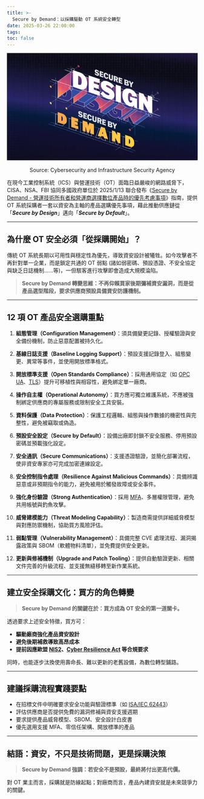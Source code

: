 ```yaml
---
title: >-
  Secure by Demand：以採購驅動 OT 系統安全轉型
date: 2025-03-26 22:00:00
tags:
toc: false
---
```


![](Secure-by-Demand：以採購驅動-OT-系統安全轉型/cover_img.jpeg)
<center>Source: Cybersecurity and Infrastructure Security Agency</center>


在現今工業控制系統（ICS）與營運技術（OT）面臨日益嚴峻的網路威脅下，CISA、NSA、FBI 協同多國政府單位於 2025/1/13 聯合發布《[Secure by Demand - 營運技術所有者和營運商選擇數位產品時的優先考慮事項](https://www.cisa.gov/resources-tools/resources/secure-demand-priority-considerations-operational-technology-owners-and-operators-when-selecting)》指南，提供 OT 系統採購者一套以資安為主軸的產品選購優先事項，藉此推動供應鏈從「***Secure by Design***」邁向「***Secure by Default***」。

---

## 為什麼 OT 安全必須「從採購開始」？
傳統 OT 系統長期以可用性與穩定性為優先，導致資安設計被犧牲。如今攻擊者不再針對單一企業，而是鎖定共通的 OT 弱點 (諸如弱密碼、預設憑證、不安全協定與缺乏日誌機制......等)，一但駭客進行攻擊即會造成大規模淪陷。

> **Secure by Demand 轉變思維：不再仰賴買家後期彌補資安漏洞，而是從產品選型階段，要求供應商預設具備資安防護機制。**

---

## 12 項 OT 產品安全選購重點
1. **組態管理（Configuration Management）**：須具備變更記錄、授權驗證與安全備份機制，防止惡意配置被持久化。

2. **基線日誌支援（Baseline Logging Support）**：預設支援記錄登入、組態變更、異常等事件，並使用開放標準格式。

3. **開放標準支援（Open Standards Compliance）**：採用通用協定（如 [OPC UA](https://en.wikipedia.org/wiki/OPC_Unified_Architecture)、[TLS](https://en.wikipedia.org/wiki/Transport_Layer_Security)）提升可移植性與相容性，避免綁定單一廠商。

4. **操作自主權（Operational Autonomy）**：買方應可獨立維護系統，不應被強制綁定供應商的專屬服務或限制安全工具安裝。

5. **資料保護（Data Protection）**：保護工程邏輯、組態與操作數據的機密性與完整性，避免被竊取或偽造。

6. **預設安全設定（Secure by Default）**：設備出廠即封鎖不安全服務、停用預設密碼並預載強化設定。

7. **安全通訊（Secure Communications）**：支援憑證驗證，並簡化部署流程，使非資安專家亦可完成加密連線設定。

8. **安全控制指令處理（Resilience Against Malicious Commands）**：具備辨識惡意或非預期指令的能力，避免被用於觸發故障或安全事件。

9. **強化身份驗證（Strong Authentication）**：採用 [MFA](https://en.wikipedia.org/wiki/Multi-factor_authentication)、多層權限管理，避免共用帳號與釣魚攻擊。

10. **威脅建模能力（Threat Modeling Capability）**：製造商需提供詳細威脅模型與對應防禦機制，協助買方風險評估。

11. **弱點管理（Vulnerability Management）**：具備完整 CVE 處理流程、漏洞揭露政策與 SBOM（軟體物料清單），並免費提供安全更新。

12. **更新與修補機制（Upgrade and Patch Tooling）**：提供自動驗證更新、相關文件完善的升級流程、並支援無縫移轉至新作業系統。

---

## 建立安全採購文化：買方的角色轉變
> **Secure by Demand 的關鍵在於：買方成為 OT 安全的第一道關卡。**

透過要求上述安全特徵，買方可：
- **驅動廠商強化產品資安設計**
- **避免後期補救導致高昂成本**
- **提前因應歐盟 [NIS2](https://digital-strategy.ec.europa.eu/en/policies/nis2-directive)、[Cyber Resilience Act](https://digital-strategy.ec.europa.eu/en/policies/cyber-resilience-act) 等合規要求**

同時，也能逐步汰換使用壽命長、難以更新的老舊設備，為數位轉型鋪路。

---

## 建議採購流程實踐要點
- 在招標文件中明確要求安全功能與驗證標準（如 [ISA/IEC 62443](https://www.isa.org/standards-and-publications/isa-standards/isa-iec-62443-series-of-standards)）
- 評估供應商是否提供免費的漏洞修補與資安支援週期
- 要求提供產品威脅模型、SBOM、安全設計白皮書
- 優先選用支援 MFA、零信任架構、開放標準的產品

---

## 結語：資安，不只是技術問題，更是採購決策
>**Secure by Demand 強調：若安全不是預設，最終將付出更高代價。**

對 OT 業主而言，採購就是防線起點；對廠商而言，產品內建資安就是未來競爭力的關鍵。
